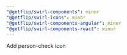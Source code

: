 ```yaml
---
"@getflip/swirl-components": minor
"@getflip/swirl-icons": minor
"@getflip/swirl-components-angular": minor
"@getflip/swirl-components-react": minor
---
```


Add person-check icon
